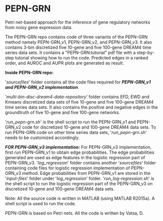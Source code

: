 # PEPN-GRN
Petri net-based approach for the inference of gene regulatory networks from noisy gene expression data.

The PEPN-GRN repo contains code of three variants of the PEPN-GRN method namely PEPN-GRN_v1, PEPN-GRN_v2, and PEPN-GRN_v3. It also contains 3-bin discretized five 10-gene and five 100-gene DREAM4 time series data sets. It contains a "PEPN-GRN:tutorial" pdf file with a step-by-step tutorial showing how to run the code. Predicted edges in a ranked order, and AUROC and AUPR plots are generated as result.

**Inside PEPN-GRN repo:**

'_sourcefiles_' folder contains all the code files required for _**PEPN-GRN_v1 and PEPN-GRN_v2 implementation**_.

'_multi-bin-disc-dream4-data-repository_' folder contains EFD, EWD and Kmeans discretized data sets of five 10-gene and five 100-gene DREAM4 time series data sets. It also contains the positive and negative edges in the groundtruth of five 10-gene and five 100-gene networks.

'_run_pepn-grn.sh_' is the shell script to run the PEPN-GRN_v1 and PEPN-GRN_v2 code for discretized 10-gene and 100-gene DREAM4 data sets. To run PEPN-GRN code on other time series data sets, '_run_pepn-grn.sh_' needs to be customized accordingly.

_**FOR PEPN-GRN_v3 implementation:**_
For PEPN-GRN_v3 implementation, first run PEPN-GRN_v1 to obtain edge probabilities. The edge probabilities generated are used as edge features in the logistic regression part of PEPN-GRN_v3. 
'_log_regression_' folder contains another '_sourcefiles_' folder containing code files for logistic regression implementation of PEPN-GRN_v3 method. Edge probabilities from PEPN-GRN_v1 are stored in the '_input-files_' folder under '_log_regression_' folder.
'_run_log-regression.sh_' is the shell script to run the logistic regression part of the PEPN-GRN_v3 on discretized 10-gene and 100-gene DREAM4 data sets.


Note: All the source code is written in MATLAB (using MATLAB R2015a). A shell script is used to run the code.

PEPN-GRN is based on Petri nets. All the code is written by Vatsa, D.

